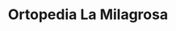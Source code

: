 ---
title: "Ortopedia La Milagrosa"
url: /guardamar-del-segura/ortopedia-la-milagrosa/
shop: Sanitätshaus
---